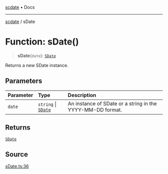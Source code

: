 [scdate](../README.md) • Docs

---

[scdate](../README.md) / sDate

# Function: sDate()

> **sDate**(`date`): [`SDate`](../classes/SDate.md)

Returns a new SDate instance.

## Parameters

| Parameter | Type                                       | Description                                                |
| :-------- | :----------------------------------------- | :--------------------------------------------------------- |
| `date`    | `string` \| [`SDate`](../classes/SDate.md) | An instance of SDate or a string in the YYYY-MM-DD format. |

## Returns

[`SDate`](../classes/SDate.md)

## Source

[sDate.ts:36](https://github.com/ericvera/scdate/blob/26a0ee551696abb8d0e853bcc8b83fccd84ac8ae/src/sDate.ts#L36)
